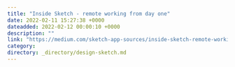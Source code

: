 ```yaml
---
title: "Inside Sketch - remote working from day one"
date: 2022-02-11 15:27:38 +0000
dateadded: 2022-02-12 00:00:10 +0000
description: ""
link: "https://medium.com/sketch-app-sources/inside-sketch-remote-working-from-day-one-1d633b96be2c?source=rss----d23119b14977---4"
category:
directory: _directory/design-sketch.md
---
```

